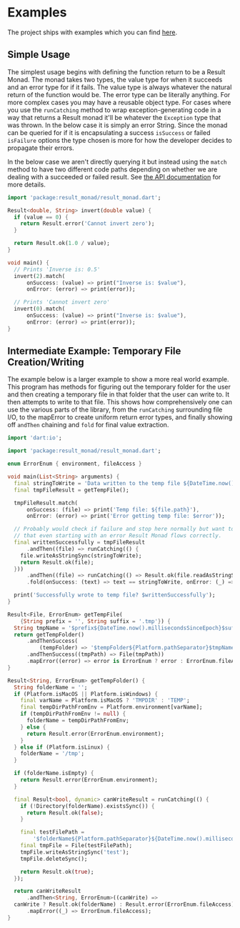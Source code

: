 # Examples

The project ships with examples which you can find
[here](https://gitlab.com/HankG/dart-result-monad/-/tree/main/example).

## Simple Usage

The simplest usage begins with defining the function return to be a
Result Monad. The monad takes two types, the value type for when it
succeeds and an error type for if it fails. The value type is always
whatever the natural return of the function would be. The error type
can be literally anything. For more complex cases you may have a
reusable object type. For cases where you use the `runCatching`
method to wrap exception-generating code in a way that returns a
Result monad it'll be whatever the `Exception` type that was thrown.
In the below case it is simply an error String. Since the monad
can be queried for if it is encapsulating a success `isSuccess` or
failed `isFailure` options the type chosen is more for how the
developer decides to propagate their errors.

In the below case we aren't directly querying it but instead using
the `match` method to have two different code paths depending on
whether we are dealing with a succeeded or failed result. See
[the API documentation](https://pub.dev/documentation/result_monad/latest/)
for more details.

```dart
import 'package:result_monad/result_monad.dart';

Result<double, String> invert(double value) {
  if (value == 0) {
    return Result.error('Cannot invert zero');
  }

  return Result.ok(1.0 / value);
}

void main() {
  // Prints 'Inverse is: 0.5'
  invert(2).match(
      onSuccess: (value) => print("Inverse is: $value"),
      onError: (error) => print(error));

  // Prints 'Cannot invert zero'
  invert(0).match(
      onSuccess: (value) => print("Inverse is: $value"),
      onError: (error) => print(error));
}
```

## Intermediate Example: Temporary File Creation/Writing

The example below is a larger example to show a more real world
example. This program has methods for figuring out the temporary
folder for the user and then creating a temporary file in that
folder that the user can write to. It then attempts to write to
that file. This shows how comprehensively one can use the various
parts of the library, from the `runCatching` surrounding file I/O,
to the mapError to create uniform return error types, and finally
showing off `andThen` chaining and `fold` for final value extraction.

```dart
import 'dart:io';

import 'package:result_monad/result_monad.dart';

enum ErrorEnum { environment, fileAccess }

void main(List<String> arguments) {
  final stringToWrite = 'Data written to the temp file ${DateTime.now()}';
  final tmpFileResult = getTempFile();

  tmpFileResult.match(
      onSuccess: (file) => print('Temp file: ${file.path}'),
      onError: (error) => print('Error getting temp file: $error'));

  // Probably would check if failure and stop here normally but want to show
  // that even starting with an error Result Monad flows correctly.
  final writtenSuccessfully = tmpFileResult
      .andThen((file) => runCatching(() {
    file.writeAsStringSync(stringToWrite);
    return Result.ok(file);
  }))
      .andThen((file) => runCatching(() => Result.ok(file.readAsStringSync())))
      .fold(onSuccess: (text) => text == stringToWrite, onError: (_) => false);

  print('Successfully wrote to temp file? $writtenSuccessfully');
}

Result<File, ErrorEnum> getTempFile(
    {String prefix = '', String suffix = '.tmp'}) {
  String tmpName = '$prefix${DateTime.now().millisecondsSinceEpoch}$suffix';
  return getTempFolder()
      .andThenSuccess(
          (tempFolder) => '$tempFolder${Platform.pathSeparator}$tmpName')
      .andThenSuccess((tmpPath) => File(tmpPath))
      .mapError((error) => error is ErrorEnum ? error : ErrorEnum.fileAccess);
}

Result<String, ErrorEnum> getTempFolder() {
  String folderName = '';
  if (Platform.isMacOS || Platform.isWindows) {
    final varName = Platform.isMacOS ? 'TMPDIR' : 'TEMP';
    final tempDirPathFromEnv = Platform.environment[varName];
    if (tempDirPathFromEnv != null) {
      folderName = tempDirPathFromEnv;
    } else {
      return Result.error(ErrorEnum.environment);
    }
  } else if (Platform.isLinux) {
    folderName = '/tmp';
  }

  if (folderName.isEmpty) {
    return Result.error(ErrorEnum.environment);
  }

  final Result<bool, dynamic> canWriteResult = runCatching(() {
    if (!Directory(folderName).existsSync()) {
      return Result.ok(false);
    }

    final testFilePath =
        '$folderName${Platform.pathSeparator}${DateTime.now().millisecondsSinceEpoch}.tmp';
    final tmpFile = File(testFilePath);
    tmpFile.writeAsStringSync('test');
    tmpFile.deleteSync();

    return Result.ok(true);
  });

  return canWriteResult
      .andThen<String, ErrorEnum>((canWrite) =>
  canWrite ? Result.ok(folderName) : Result.error(ErrorEnum.fileAccess))
      .mapError((_) => ErrorEnum.fileAccess);
}
```
